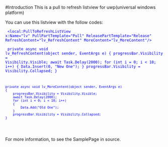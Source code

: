 #Introduction
This is a pull to refresh listview for uwp(universal windows platform)

You can use this listview with the follow codes:

<font color=Blue><pre><code>
	&lt;local:PullToRefreshListView x:Name="lv" 
		PullPartTemplate="Pull" ReleasePartTemplate="Release" 
		RefreshContent="lv_RefreshContent" MoreContent="lv_MoreContent"/&gt;
</code></pre></font>
<font color=Blue><pre><code>
	private async void lv_RefreshContent(object sender, EventArgs e)
	{
		progressBar.Visibility = Visibility.Visible;
		await Task.Delay(2000);
		for (int i = 0; i < 10; i++)
		{
			Data.Insert(0, "New One");
		}
		progressBar.Visibility = Visibility.Collapsed;
	}
	
	private async void lv_MoreContent(object sender, EventArgs e)
	{
		progressBar.Visibility = Visibility.Visible;
		await Task.Delay(2000);
		for (int i = 0; i < 10; i++)
		{
			Data.Add("Old One");
		}
		progressBar.Visibility = Visibility.Collapsed;
	}
</code></pre></font>
For more information, to see the SamplePage in source.